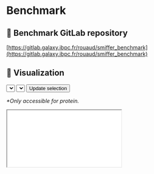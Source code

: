 # Benchmark

## 🦊 Benchmark GitLab repository

[https://gitlab.galaxy.ibpc.fr/rouaud/smiffer_benchmark](https://gitlab.galaxy.ibpc.fr/rouaud/smiffer_benchmark)

## 🧬 Visualization

<div id="molstar_selector">
    <select id="pdb_id"></select>
    <select id="field" onclick="check_rna(IS_NUCLEIC)"></select>
    <button onclick="update(IS_NUCLEIC)">Update selection</button>
</div>

_\*Only accessible for protein._

<iframe id="molstar" src="../molstar.html"></iframe>

<script type="text/javascript" src="../benchmark_md_script.js"></script>
